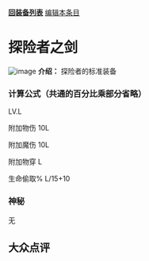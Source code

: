 [**回装备列表**](index.md)  [编辑本条目](https://github.com/GuguTown/Wiki/edit/main/equip/探险者之剑.md)
# 探险者之剑
![image](https://user-images.githubusercontent.com/35645329/193932268-917bb56c-5124-4f22-a2f8-0bd60e49be65.png) **介绍：** 探险者的标准装备   
### 计算公式（共通的百分比乘部分省略）
LV.L   

附加物伤 10L   

附加魔伤 10L   

附加物穿 L     

生命偷取% L/15+10   

### 神秘
无

## 大众点评
